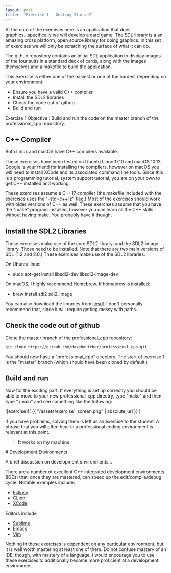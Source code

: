 ```yaml
---
layout: post
title:  "Exercise 1 - Getting Started"
---
```


At the core of the exercises here is an application that does
graphics...specifically we will develop a card game.  The
[SDL](https://www.libsdl.org/) library is a an amazing cross platform,
open source library for doing graphics.  In this set of exercises we
will only be scratching the surface of what it can do.

The github repository contains an initial SDL application to display
images of the four suits in a standard deck of cards, along with the
images themselves and a makefile to build the application.

This exercise is either one of the easiest or one of the hardest
depending on your environment:
* Ensure you have a valid C++ compiler
* Install the SDL2 libraries
* Check the code out of github
* Build and run

<div class="box" markdown="1">
Exercise 1 Objective
: Build and run the code on the master branch of the professional_cpp repository.
</div>

## C++ Compiler

Both Linux and macOS have C++ compilers available.  

These exercises have been tested on Ubuntu Linux 17.10 and macOS
10.13.  Google is your friend for installing the compilers, however on
macOS you will need to install XCode and its associated command line tools.
Since this is a programming tutorial, system support tutorial, you are
on your own to get C++ installed and working.

These exercises assume a C++17 compiler (the makefile included with
the exercises uses the "-std=c++1z" flag.)  Most of the exercises
should work with older versions of C++ as well.  These exercises
assume that you have the "make" program installed, however you can
learn all the C++ skills without having make.  You probably have it
though. 

## Install the SDL2 Libraries

These exercises make use of the core SDL2 library, and the SDL2-image
library.  Those need to be installed.  Note that there are two main
versions of SDL (1.2 and 2.0.)  These exercises make use of the SDL2
libraries.

On Ubuntu linux:
* sudo apt-get install libsdl2-dev libsdl2-image-dev

On macOS, I highly recommend [Homebrew](https://brew.sh/).  If
homebrew is installed:
* brew install sdl2 sdl2_image

You can also download the libraries from
[libsdl](https://www.libsdl.org/).  I don't personally recommend that,
since it will require getting messy with paths.

## Check the code out of github

Clone the master branch of the professional_cpp repository:

~~~
git clone https://github.com/daveboutcher/professional_cpp.git
~~~

You should now have a "professional_cpp" directory.  The start of
exercise 1 is the "master" branch (which should have been cloned by
default.)

## Build and run

Now for the exciting part.  If everything is set up correctly you
should be able to move to your new professional_cpp directry, type
"make" and then type "./main" and see something like the following:

![exercise1](  {{ "/assets/exercise1_screen.png" | absolute_url }} )

If you have problems, solving them is left as an exercise to the
student.  A phrase that you will often hear in a professional coding
environment is relevant at this point.

> **It works on my machine**

<div class="note" markdown="1">
# Development Environments

A brief discussion on development environments...

There are a number of excellent C++ integrated development
environments (IDEs) that,
once they are mastered, can speed up the edit/compile/debug cycle.
Notable examples include:

* [Eclipse](https://www.eclipse.org/)
* [CLion](https://www.jetbrains.com/clion/)
* [XCode](https://developer.apple.com/xcode/ide/)

Editors include

* [Sublime](https://www.sublimetext.com/)
* [Emacs](https://www.gnu.org/software/emacs/)
* [Vim](https://www.vim.org/)

Nothing in these exercises is dependent on any particular
environment, but it is well worth mastering at least one of them.  Do
not confuse mastery of an IDE, though, with mastery of a language.  I
would encourage you to use these exercises to additionally become more
proficient at a development environment.
</div>

